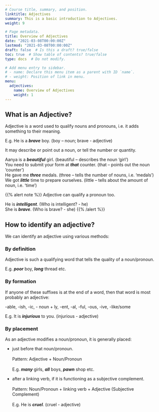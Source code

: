```yaml
---
# Course title, summary, and position.
linktitle: Adjectives
summary: This is a basic introduction to Adjectives.
weight: 9

# Page metadata.
title: Overview of Adjectives
date: "2021-03-08T00:00:00Z"
lastmod: "2021-03-08T00:00:00Z"
draft: false  # Is this a draft? true/false
toc: true  # Show table of contents? true/false
type: docs  # Do not modify.

# Add menu entry to sidebar.
# - name: Declare this menu item as a parent with ID `name`.
# - weight: Position of link in menu.
menu:
  adjectives:
    name: Overview of Adjectives
    weight: 1
---
```


## What is an Adjective?

Adjective is a word used to qualify nouns and pronouns, i.e. it adds something to their meaning.

E.g. He is a ***brave*** boy. (boy – noun; brave - adjective)

It may describe or point out a noun, or tell the number or quantity. 

Aanya is a ***beautiful*** girl. (beautiful – describes the noun ‘girl’) <br>
You need to submit your form at ***that*** counter. (that – points out the noun ‘counter’) <br>
He gave me ***three*** medals. (three – tells the number of nouns, i.e. ‘medals’) <br>
We got ***little*** time to prepare ourselves. (little – tells about the amount of noun, i.e. ‘time’)

{{% alert note %}}
Adjective can qualify a pronoun too.

He is ***intelligent***. (Who is intelligent? - he) <br>
She is ***brave***. (Who is brave? - she)
{{% /alert %}}

## How to identify an adjective?

We can identify an adjective using various methods:

### By definition

Adjective is such a qualifying word that tells the quality of a noun/pronoun. 

E.g. ***poor*** boy, ***long*** thread etc.

### By formation

If anyone of these suffixes is at the end of a word, then that word is most probably an adjective:

-able, -ish, -ic,  - noun + ly,  -ent, -al, -ful,  -ous,  -ive, -like/some

E.g. It is ***injurious*** to you. (injurious - adjective)

### By placement

As an adjective modifies a noun/pronoun, it is generally placed:

* just before that noun/pronoun. <br><br>
Pattern: Adjective + Noun/Pronoun <br><br>
E.g. ***many*** girls, ***all*** boys, ***pawn*** shop etc.

* after a linking verb, if it is functioning as a subjective complement. <br><br>
Pattern: Noun/Pronoun + linking verb + Adjective (Subjective Complement) <br><br>
E.g. He is ***cruel***. (cruel - adjective)

